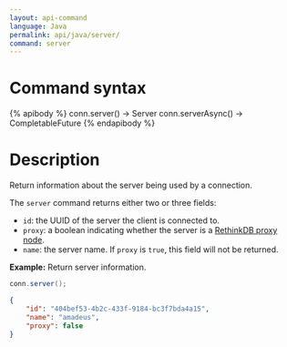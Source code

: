 ```yaml
---
layout: api-command 
language: Java
permalink: api/java/server/
command: server
---
```


# Command syntax #

{% apibody %}
conn.server() &rarr; Server
conn.serverAsync() &rarr; CompletableFuture<Server>
{% endapibody %}

# Description #

Return information about the server being used by a connection.

The `server` command returns either two or three fields:

* `id`: the UUID of the server the client is connected to.
* `proxy`: a boolean indicating whether the server is a [RethinkDB proxy node][rp].
* `name`: the server name. If `proxy` is `true`, this field will not be returned.

[rp]: /docs/sharding-and-replication/#running-a-proxy-node

__Example:__ Return server information.

```java
conn.server();
```

```json
{
    "id": "404bef53-4b2c-433f-9184-bc3f7bda4a15",
    "name": "amadeus",
    "proxy": false
}
```
